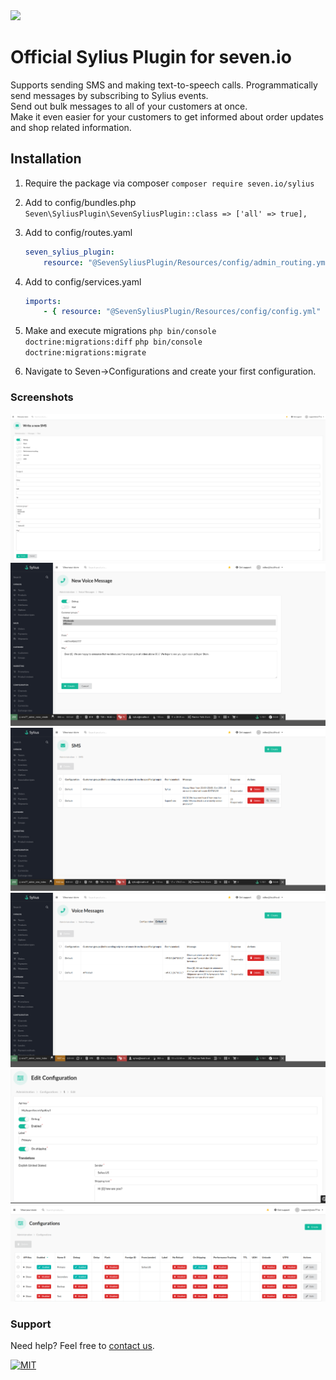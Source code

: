 <img src="https://www.seven.io/wp-content/uploads/Logo.svg" width="250" />


# Official Sylius Plugin for seven.io
Supports sending SMS and making text-to-speech calls.
Programmatically send messages by subscribing to Sylius events.<br>
Send out bulk messages to all of your customers at once.<br>
Make it even easier for your customers to get informed about order updates and shop related information.

## Installation

1. Require the package via composer
    ```composer require seven.io/sylius```

2. Add to config/bundles.php
    ```Seven\SyliusPlugin\SevenSyliusPlugin::class => ['all' => true],```

3. Add to config/routes.yaml
    ```yaml
    seven_sylius_plugin:
        resource: "@SevenSyliusPlugin/Resources/config/admin_routing.yml"
    ```

4. Add to config/services.yaml
    ```yaml
    imports:
        - { resource: "@SevenSyliusPlugin/Resources/config/config.yml" }
    ```

5. Make and execute migrations
    ```php bin/console doctrine:migrations:diff```
    ```php bin/console doctrine:migrations:migrate```
     
6. Navigate to Seven->Configurations and create your first configuration.

### Screenshots
![Write SMS](screenshots/write_sms.png "Write SMS")
![Write Voice](screenshots/write_voice.png "Write Voice")
![Sent SMS](screenshots/sms.png "Sent SMS")
![Sent Voice](screenshots/voice.png "Sent Voice")
![Create Configuration](screenshots/config_edit.png "Create Configuration")
![Configuration Overview](screenshots/config_list.png "Configuration Overview")

### Support

Need help? Feel free to [contact us](https://www.seven.io/en/company/contact/).

[![MIT](https://img.shields.io/badge/License-MIT-teal.svg)](LICENSE)
